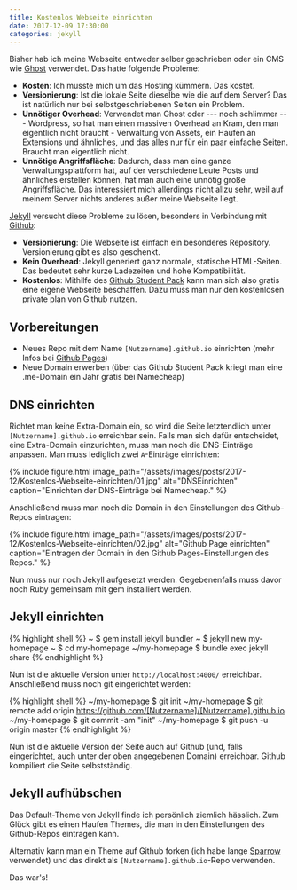 ```yaml
---
title: Kostenlos Webseite einrichten
date: 2017-12-09 17:30:00
categories: jekyll
---
```


Bisher hab ich meine Webseite entweder selber geschrieben oder ein CMS wie [Ghost](https://ghost.org/) verwendet. Das hatte folgende Probleme:

- **Kosten**: Ich musste mich um das Hosting kümmern. Das kostet.
- **Versionierung**: Ist die lokale Seite dieselbe wie die auf dem Server? Das ist natürlich nur bei selbstgeschriebenen Seiten ein Problem.
- **Unnötiger Overhead**: Verwendet man Ghost oder --- noch schlimmer --- Wordpress, so hat man einen massiven Overhead an Kram, den man eigentlich nicht braucht - Verwaltung von Assets, ein Haufen an Extensions und ähnliches, und das alles nur für ein paar einfache Seiten. Braucht man eigentlich nicht.
- **Unnötige Angriffsfläche**: Dadurch, dass man eine ganze Verwaltungsplattform hat, auf der verschiedene Leute Posts und ähnliches erstellen können, hat man auch eine unnötig große Angriffsfläche. Das interessiert mich allerdings nicht allzu sehr, weil auf meinem Server nichts anderes außer meine Webseite liegt.

[Jekyll](https://jekyllrb.com/) versucht diese Probleme zu lösen, besonders in Verbindung mit [Github](https://github.com/):

- **Versionierung**: Die Webseite ist einfach ein besonderes Repository. Versionierung gibt es also geschenkt.
- **Kein Overhead**: Jekyll generiert ganz normale, statische HTML-Seiten. Das bedeutet sehr kurze Ladezeiten und hohe Kompatibilität.
- **Kostenlos**: Mithilfe des [Github Student Pack](https://education.github.com/pack) kann man sich also gratis eine eigene Webseite beschaffen. Dazu muss man nur den kostenlosen private plan von Github nutzen.


## Vorbereitungen

- Neues Repo mit dem Name `[Nutzername].github.io` einrichten (mehr Infos bei [Github Pages](https://pages.github.com/))
- Neue Domain erwerben (über das Github Student Pack kriegt man eine .me-Domain ein Jahr gratis bei Namecheap)

## DNS einrichten

Richtet man keine Extra-Domain ein, so wird die Seite letztendlich unter `[Nutzername].github.io` erreichbar sein.
Falls man sich dafür entscheidet, eine Extra-Domain einzurichten, muss man noch die DNS-Einträge anpassen. Man muss lediglich zwei `A`-Einträge einrichten:

{% include figure.html image_path="/assets/images/posts/2017-12/Kostenlos-Webseite-einrichten/01.jpg" alt="DNSEinrichten" caption="Einrichten der DNS-Einträge bei Namecheap." %}

Anschließend muss man noch die Domain in den Einstellungen des Github-Repos eintragen:

{% include figure.html image_path="/assets/images/posts/2017-12/Kostenlos-Webseite-einrichten/02.jpg" alt="Github Page einrichten" caption="Eintragen der Domain in den Github Pages-Einstellungen des Repos." %}

Nun muss nur noch Jekyll aufgesetzt werden. Gegebenenfalls muss davor noch Ruby gemeinsam mit gem installiert werden.

## Jekyll einrichten

{% highlight shell %}
~ $ gem install jekyll bundler
~ $ jekyll new my-homepage
~ $ cd my-homepage
~/my-homepage $ bundle exec jekyll share
{% endhighlight %}


Nun ist die aktuelle Version unter `http://localhost:4000/` erreichbar.
Anschließend muss noch git eingerichtet werden:

{% highlight shell %}
~/my-homepage $ git init
~/my-homepage $ git remote add origin https://github.com/[Nutzername]/[Nutzername].github.io
~/my-homepage $ git commit -am "init"
~/my-homepage $ git push -u origin master
{% endhighlight %}

Nun ist die aktuelle Version der Seite auch auf Github (und, falls eingerichtet, auch unter der oben angegebenen Domain) erreichbar. Github kompiliert die Seite selbstständig.

## Jekyll aufhübschen

Das Default-Theme von Jekyll finde ich persönlich ziemlich hässlich. Zum Glück gibt es einen Haufen Themes, die man in den Einstellungen des Github-Repos eintragen kann.

Alternativ kann man ein Theme auf Github forken (ich habe lange [Sparrow](https://github.com/lingxz/sparrow) verwendet) und das direkt als `[Nutzername].github.io`-Repo verwenden.

Das war's!
